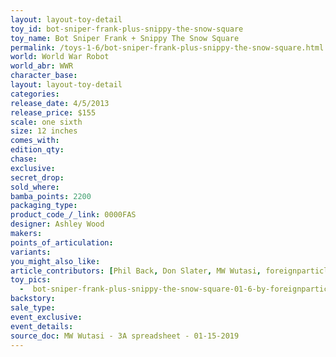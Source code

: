 ```yaml
---
layout: layout-toy-detail 
toy_id: bot-sniper-frank-plus-snippy-the-snow-square
toy_name: Bot Sniper Frank + Snippy The Snow Square
permalink: /toys-1-6/bot-sniper-frank-plus-snippy-the-snow-square.html
world: World War Robot
world_abr: WWR
character_base: 
layout: layout-toy-detail
categories: 
release_date: 4/5/2013
release_price: $155 
scale: one sixth
size: 12 inches
comes_with: 
edition_qty: 
chase: 
exclusive: 
secret_drop: 
sold_where: 
bamba_points: 2200
packaging_type: 
product_code_/_link: 0000FAS
designer: Ashley Wood
makers: 
points_of_articulation: 
variants: 
you_might_also_like: 
article_contributors: [Phil Back, Don Slater, MW Wutasi, foreignparticle]
toy_pics: 
  -  bot-sniper-frank-plus-snippy-the-snow-square-01-6-by-foreignparticle.jpg
backstory: 
sale_type: 
event_exclusive: 
event_details: 
source_doc: MW Wutasi - 3A spreadsheet - 01-15-2019
---
```

